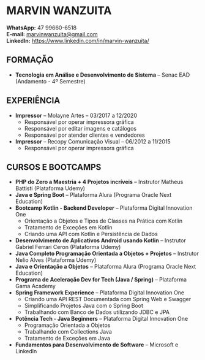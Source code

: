 # MARVIN WANZUITA
**WhatsApp:** 47 99660-6518 <br>
**E-mail:** marvinwanzuita@gmail.com <br>
**LinkedIn:** https://www.linkedin.com/in/marvin-wanzuita/
  
## FORMAÇÃO
- **Tecnologia em Análise e Desenvolvimento de Sistema** – Senac EAD (Andamento - 4º Semestre)

## EXPERIÊNCIA
- **Impressor** – Molayne Artes – 03/2017 a 12/2020
    - Responsável por operar impressora gráfica
    - Responsável por editar imagens e catálogos
    - Responsável por atender clientes e vendedores
-	**Impressor** – Recopy Comunicação Visual – 06/2012 a 11/2015
    -	Responsável por operar impressora gráfica

## CURSOS E BOOTCAMPS
-	**PHP do Zero a Maestria + 4 Projetos incríveis** – Instrutor Matheus Battisti (Plataforma Udemy)
-	**Java e Spring Boot** – Plataforma Alura (Programa Oracle Next Education)
-	**Bootcamp Kotlin - Backend Developer** – Plataforma Digital Innovation One
    - Orientação a Objetos e Tipos de Classes na Prática com Kotlin 
    - Tratamento de Exceções em Kotlin
    - Criando uma API com Kotlin e Persistência de Dados
-	**Desenvolvimento de Aplicativos Android usando Kotlin** – Instrutor Gabriel Ferrari Ceron (Plataforma Udemy)
-	**Java Completo Programação Orientada a Objetos + Projetos** – Instrutor Nelio Alves (Plataforma Udemy)
-	**Java e Orientação a Objetos** – Plataforma Alura (Programa Oracle Next Education)
-	**Programa de Aceleração Dev for Tech (Java / Spring)** –  Plataforma Gama Academy
-	**Spring Framework Experience** – Plataforma Digital Innovation One
    - Criando uma API REST Documentada com Spring Web e Swagger
    - Simplificando Projetos Java com o Spring Boot
    - Trabalhando com Banco de Dados utilizando JDBC e JPA
-	**Potência Tech - Java Beginners** –  Plataforma Digital Innovation One
    - Programação Orientada a Objetos
    - Trabalhando com Collections Java
    - Tratamento de Exceções em Java
-	**Fundamentos para Desenvolvimento de Software** –  Microsoft e LinkedIn

